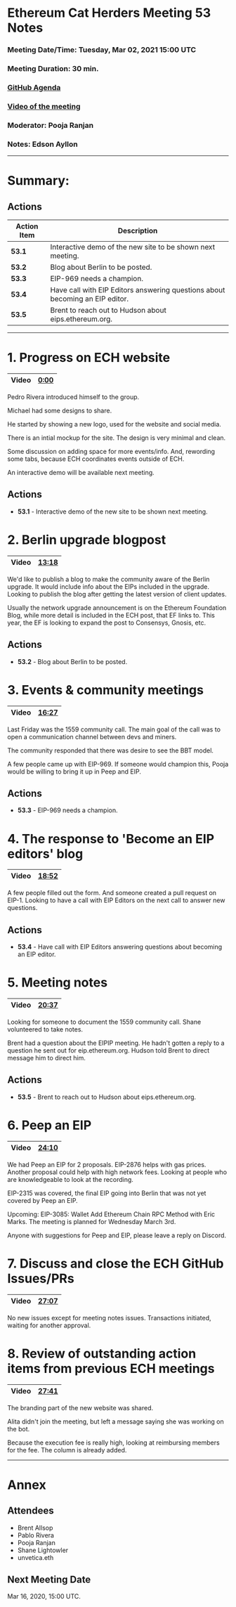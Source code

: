 # Ethereum Cat Herders Meeting 53 Notes

### Meeting Date/Time: Tuesday, Mar 02, 2021 15:00 UTC

### Meeting Duration:  30 min.

### [GitHub Agenda](https://github.com/ethereum-cat-herders/PM/issues/162)

### [Video of the meeting](https://youtu.be/KEoCq6g_K7o)

### Moderator: Pooja Ranjan

### Notes: Edson Ayllon

---

# **Summary:**

## Actions

Action Item | Description
-|-
**53.1** | Interactive demo of the new site to be shown next meeting.
**53.2** | Blog about Berlin to be posted.
**53.3** | EIP-969 needs a champion.
**53.4** | Have call with EIP Editors answering questions about becoming an EIP editor.
**53.5** | Brent to reach out to Hudson about eips.ethereum.org.

---



# 1. Progress on ECH website

Video | [0:00](https://youtu.be/KEoCq6g_K7o)
-|-

Pedro Rivera introduced himself to the group. 

Michael had some designs to share. 

He started by showing a new logo, used for the website and social media. 

There is an intial mockup for the site. The design is very minimal and clean. 

Some discussion on adding space for more events/info. And, rewording some tabs, because ECH coordinates events outside of ECH.

An interactive demo will be available next meeting.

## Actions

- **53.1** - Interactive demo of the new site to be shown next meeting.

# 2. Berlin upgrade blogpost

Video | [13:18](https://youtu.be/KEoCq6g_K7o?t=798)
-|-

We'd like to publish a blog to make the community aware of the Berlin upgrade. It would include info about the EIPs included in the upgrade. Looking to publish the blog after getting the latest version of client updates.

Usually the network upgrade announcement is on the Ethereum Foundation Blog, while more detail is included in the ECH post, that EF links to. This year, the EF is looking to expand the post to Consensys, Gnosis, etc.

## Actions

- **53.2** - Blog about Berlin to be posted.

# 3. Events & community meetings

Video | [16:27](https://youtu.be/KEoCq6g_K7o?t=987)
-|-

Last Friday was the 1559 community call. The main goal of the call was to open a communication channel between devs and miners.

The community responded that there was desire to see the BBT model. 

A few people came up with EIP-969. If someone would champion this, Pooja would be willing to bring it up in Peep and EIP.

## Actions

- **53.3** - EIP-969 needs a champion.

# 4. The response to 'Become an EIP editors' blog

Video | [18:52](https://youtu.be/KEoCq6g_K7o?t=1132)
-|-

A few people filled out the form. And someone created a pull request on EIP-1. Looking to have a call with EIP Editors on the next call to answer new questions. 

## Actions

- **53.4** - Have call with EIP Editors answering questions about becoming an EIP editor.

# 5. Meeting notes

Video | [20:37](https://youtu.be/KEoCq6g_K7o?t=1237)
-|-

Looking for someone to document the 1559 community call. Shane volunteered to take notes.

Brent had a question about the EIPIP meeting. He hadn't gotten a reply to a question he sent out for eip.ethereum.org. Hudson told Brent to direct message him to direct him. 

## Actions

- **53.5** - Brent to reach out to Hudson about eips.ethereum.org.

# 6. Peep an EIP

Video | [24:10](https://youtu.be/KEoCq6g_K7o?t=1450)
-|-

We had Peep an EIP for 2 proposals. EIP-2876 helps with gas prices. Another proposal could help with high network fees. Looking at people who are knowledgeable to look at the recording.

EIP-2315 was covered, the final EIP going into Berlin that was not yet covered by Peep an EIP.

Upcoming: EIP-3085: Wallet Add Ethereum Chain RPC Method with Eric Marks. The meeting is planned for Wednesday March 3rd.

Anyone with suggestions for Peep and EIP, please leave a reply on Discord.

# 7. Discuss and close the ECH GitHub Issues/PRs

Video | [27:07](https://youtu.be/KEoCq6g_K7o?t=1627)
-|-

No new issues except for meeting notes issues. Transactions initiated, waiting for another approval.

# 8. Review of outstanding action items from previous ECH meetings

Video | [27:41](https://youtu.be/KEoCq6g_K7o?t=1661)
-|-

The branding part of the new website was shared.

Alita didn't join the meeting, but left a message saying she was working on the bot. 

Because the execution fee is really high, looking at reimbursing members for the fee. The column is already added.

---

# Annex

## Attendees

- Brent Allsop
- Pablo Rivera
- Pooja Ranjan
- Shane Lightowler
- unvetica.eth

## Next Meeting Date

Mar 16, 2020, 15:00 UTC.
